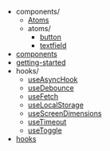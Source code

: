 - components/
  - [Atoms](components/Atoms)
  - atoms/
    - [button](components/atoms/button)
    - [textfield](components/atoms/textfield)
- [components](components)
- [getting-started](getting-started)
- hooks/
  - [useAsyncHook](hooks/useAsyncHook)
  - [useDebounce](hooks/useDebounce)
  - [useFetch](hooks/useFetch)
  - [useLocalStorage](hooks/useLocalStorage)
  - [useScreenDimensions](hooks/useScreenDimensions)
  - [useTimeout](hooks/useTimeout)
  - [useToggle](hooks/useToggle)
- [hooks](hooks)
